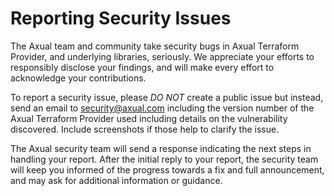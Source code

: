 # Reporting Security Issues

The Axual team and community take security bugs in Axual Terraform Provider, and underlying libraries, seriously. We appreciate your efforts to responsibly disclose your findings, and will make every effort to acknowledge your contributions.

To report a security issue, please *DO NOT* create a public issue but instead, send an email to security@axual.com including the version number of the Axual Terraform Provider used including details on the vulnerability discovered. Include screenshots if those help to clarify the issue.

The Axual security team will send a response indicating the next steps in handling your report. After the initial reply to your report, the security team will keep you informed of the progress towards a fix and full announcement, and may ask for additional information or guidance.

